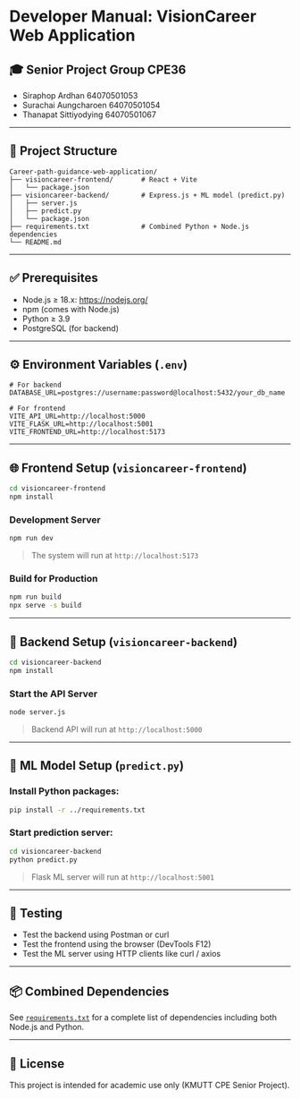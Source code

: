 
# Developer Manual: VisionCareer Web Application

## 🎓 Senior Project Group CPE36
- Siraphop Ardhan   64070501053  
- Surachai Aungcharoen  64070501054  
- Thanapat Sittiyodying 64070501067  

---

## 📁 Project Structure

```
Career-path-guidance-web-application/
├── visioncareer-frontend/       # React + Vite
│   └── package.json
├── visioncareer-backend/        # Express.js + ML model (predict.py)
│   ├── server.js
│   ├── predict.py
│   └── package.json
├── requirements.txt             # Combined Python + Node.js dependencies
└── README.md
```

---

## ✅ Prerequisites

- Node.js ≥ 18.x: https://nodejs.org/
- npm (comes with Node.js)
- Python ≥ 3.9
- PostgreSQL (for backend)

---

## ⚙️ Environment Variables (`.env`)

```env
# For backend
DATABASE_URL=postgres://username:password@localhost:5432/your_db_name

# For frontend
VITE_API_URL=http://localhost:5000
VITE_FLASK_URL=http://localhost:5001
VITE_FRONTEND_URL=http://localhost:5173
```

---

## 🌐 Frontend Setup (`visioncareer-frontend`)

```bash
cd visioncareer-frontend
npm install
```

### Development Server

```bash
npm run dev
```
> The system will run at `http://localhost:5173`

### Build for Production

```bash
npm run build
npx serve -s build
```

---

## 🔧 Backend Setup (`visioncareer-backend`)

```bash
cd visioncareer-backend
npm install
```

### Start the API Server

```bash
node server.js
```
> Backend API will run at `http://localhost:5000`

---

## 🤖 ML Model Setup (`predict.py`)

### Install Python packages:
```bash
pip install -r ../requirements.txt
```

### Start prediction server:
```bash
cd visioncareer-backend
python predict.py
```

> Flask ML server will run at `http://localhost:5001`

---

## 🧪 Testing

- Test the backend using Postman or curl
- Test the frontend using the browser (DevTools F12)
- Test the ML server using HTTP clients like curl / axios

---

## 📦 Combined Dependencies

See [`requirements.txt`](./requirements.txt) for a complete list of dependencies including both Node.js and Python.

---

## 📝 License

This project is intended for academic use only (KMUTT CPE Senior Project).
